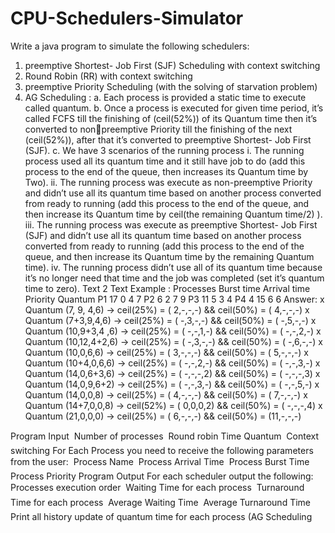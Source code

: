 # CPU-Schedulers-Simulator

Write a java program to simulate the following schedulers:
1. preemptive Shortest- Job First (SJF) Scheduling with context switching 
2. Round Robin (RR) with context switching
3. preemptive Priority Scheduling (with the solving of starvation problem)
4. AG Scheduling : 
a. Each process is provided a static time to execute called quantum.
b. Once a process is executed for given time period, it’s called FCFS till the 
finishing of (ceil(52%)) of its Quantum time then it’s converted to nonpreemptive Priority till the finishing of the next (ceil(52%)), after that it’s 
converted to preemptive Shortest- Job First (SJF).
c. We have 3 scenarios of the running process 
i. The running process used all its quantum time and it still have job to 
do (add this process to the end of the queue, then increases its
Quantum time by Two).
ii. The running process was execute as non-preemptive Priority and 
didn’t use all its quantum time based on another process converted 
from ready to running (add this process to the end of the queue, and
then increase its Quantum time by ceil(the remaining Quantum 
time/2) ).
iii. The running process was execute as preemptive Shortest- Job First 
(SJF) and didn’t use all its quantum time based on another process 
converted from ready to running (add this process to the end of the 
queue, and then increase its Quantum time by the remaining 
Quantum time).
iv. The running process didn’t use all of its quantum time because it’s no 
longer need that time and the job was completed (set it’s quantum 
time to zero).
Text
2
Text
Example :
Processes    Burst time    Arrival time     Priority       Quantum
P1           17             0                4             7
P2           6              2                7             9
P3           11             5                3             4
P4           4              15               6             6
Answer:
x Quantum (7, 9, 4,6) -> ceil(25%) = ( 2,-,-,-) && ceil(50%) = ( 4,-,-,-)
x Quantum (7+3,9,4,6) -> ceil(25%) = ( -,3,-,-) && ceil(50%) = ( -,5,-,-)
x Quantum (10,9+3,4 ,6) -> ceil(25%) = ( -,-,1,-) && ceil(50%) = ( -,-,2,-) 
x Quantum (10,12,4+2,6) -> ceil(25%) = ( -,3,-,-) && ceil(50%) = ( -,6,-,-)
x Quantum (10,0,6,6) -> ceil(25%) = ( 3,-,-,-) && ceil(50%) = ( 5,-,-,-)
x Quantum (10+4,0,6,6) -> ceil(25%) = ( -,-,2,-) && ceil(50%) = ( -,-,3,-)
x Quantum (14,0,6+3,6) -> ceil(25%) = ( -,-,-,2) && ceil(50%) = ( -,-,-,3)
x Quantum (14,0,9,6+2) -> ceil(25%) = ( -,-,3,-) && ceil(50%) = ( -,-,5,-)
x Quantum (14,0,0,8) -> ceil(25%) = ( 4,-,-,-) && ceil(50%) = ( 7,-,-,-)
x Quantum (14+7,0,0,8) -> ceil(52%) = ( 0,0,0,2) && ceil(50%) = ( -,-,-,4)
x Quantum (21,0,0,0) -> ceil(25%) = ( 6,-,-,-) && ceil(50%) = (11,-,-,-)


Program Input 
 Number of processes 
 Round robin Time Quantum
 Context switching
For Each Process you need to receive the following parameters from the user:
 Process Name
 Process Arrival Time 
 Process Burst Time
 Process Priority
Program Output
For each scheduler output the following:
 Processes execution order 
 Waiting Time for each process
 Turnaround Time for each process
 Average Waiting Time 
 Average Turnaround Time 
 Print all history update of quantum time for each process (AG Scheduling
